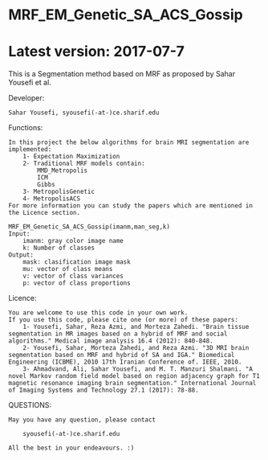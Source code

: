 # MRF_EM_Genetic_SA_ACS_Gossip
# Latest version: 2017-07-7
This is a Segmentation method based on MRF as proposed by Sahar Yousefi et al. 

Developer: 

	Sahar Yousefi, syousefi(-at-)ce.sharif.edu	

Functions:

	In this project the below algorithms for brain MRI segmentation are implemented:
		1- Expectation Maximization
		2- Traditional MRF models contain:
			MMD_Metropolis
			ICM
			Gibbs
		3- MetropolisGenetic
		4- MetropolisACS
	For more information you can study the papers which are mentioned in the Licence section. 
	
	MRF_EM_Genetic_SA_ACS_Gossip(imanm,man_seg,k)
	Input:
		imanm: gray color image name
		k: Number of classes 
	Output:
		mask: clasification image mask
		mu: vector of class means 
		v: vector of class variances
		p: vector of class proportions  
		   
Licence:

	You are welcome to use this code in your own work. 
	If you use this code, please cite one (or more) of these papers:
		1- Yousefi, Sahar, Reza Azmi, and Morteza Zahedi. "Brain tissue segmentation in MR images based on a hybrid of MRF and social algorithms." Medical image analysis 16.4 (2012): 840-848.
		2- Yousefi, Sahar, Morteza Zahedi, and Reza Azmi. "3D MRI brain segmentation based on MRF and hybrid of SA and IGA." Biomedical Engineering (ICBME), 2010 17th Iranian Conference of. IEEE, 2010.
		3- Ahmadvand, Ali, Sahar Yousefi, and M. T. Manzuri Shalmani. "A novel Markov random field model based on region adjacency graph for T1 magnetic resonance imaging brain segmentation." International Journal of Imaging Systems and Technology 27.1 (2017): 78-88.
	   
	   
QUESTIONS:

	May you have any question, please contact 

		syousefi(-at-)ce.sharif.edu

	All the best in your endeavours. :)
